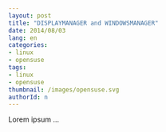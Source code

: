 ```yaml
---
layout: post
title: "DISPLAYMANAGER and WINDOWSMANAGER"
date: 2014/08/03
lang: en
categories:
- linux
- opensuse
tags:
- linux
- opensuse
thumbnail: /images/opensuse.svg
authorId: n
---
```

Lorem ipsum ...
